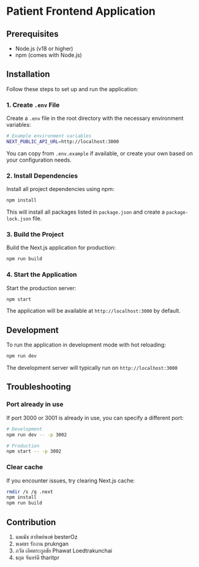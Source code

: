 # Patient Frontend Application


## Prerequisites

- Node.js (v18 or higher)
- npm (comes with Node.js)

## Installation

Follow these steps to set up and run the application:

### 1. Create `.env` File

Create a `.env` file in the root directory with the necessary environment variables:

```bash
# Example environment variables
NEXT_PUBLIC_API_URL=http://localhost:3000
```

You can copy from `.env.example` if available, or create your own based on your configuration needs.

### 2. Install Dependencies

Install all project dependencies using npm:

```bash
npm install
```

This will install all packages listed in `package.json` and create a `package-lock.json` file.

### 3. Build the Project

Build the Next.js application for production:

```bash
npm run build
```

### 4. Start the Application

Start the production server:

```bash
npm start
```

The application will be available at `http://localhost:3000` by default.

## Development

To run the application in development mode with hot reloading:

```bash
npm run dev
```

The development server will typically run on `http://localhost:3000`


## Troubleshooting

### Port already in use

If port 3000 or 3001 is already in use, you can specify a different port:

```bash
# Development
npm run dev -- -p 3002

# Production
npm start -- -p 3002
```

### Clear cache

If you encounter issues, try clearing Next.js cache:

```bash
rmdir /s /q .next
npm install
npm run build
```

## Contribution
  1. นพณัช สาทิพย์พงษ์ besterOz
  2. พงศธร รักงาน prukngan
  3. ภวัต เลิศตระกูลชัย Phawat Loedtrakunchai
  4. ธฤต จันทร์ดี tharitpr


